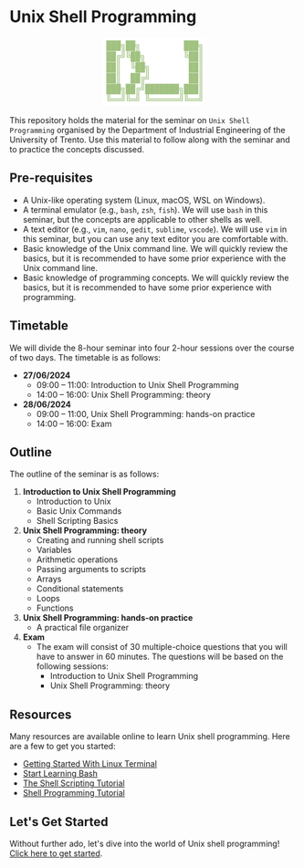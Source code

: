 # Unix Shell Programming

<p align="center">
<img src="./logo.png" alt="Unix Shell Programming" width=180px>
</img>
</p>

This repository holds the material for the seminar on `Unix Shell Programming` organised by the Department of Industrial Engineering of the University of Trento. Use this material to follow along with the seminar and to practice the concepts discussed.

## Pre-requisites

- A Unix-like operating system (Linux, macOS, WSL on Windows).
- A terminal emulator (e.g., `bash`, `zsh`, `fish`). We will use `bash` in this seminar, but the concepts are applicable to other shells as well.
- A text editor (e.g., `vim`, `nano`, `gedit`, `sublime`, `vscode`). We will use `vim` in this seminar, but you can use any text editor you are comfortable with.
- Basic knowledge of the Unix command line. We will quickly review the basics, but it is recommended to have some prior experience with the Unix command line.
- Basic knowledge of programming concepts. We will quickly review the basics, but it is recommended to have some prior experience with programming.

## Timetable

We will divide the 8-hour seminar into four 2-hour sessions over the course of two days. The timetable is as follows:

- **27/06/2024**
  - 09:00 – 11:00: Introduction to Unix Shell Programming
  - 14:00 – 16:00: Unix Shell Programming: theory
- **28/06/2024**
  - 09:00 – 11:00, Unix Shell Programming: hands-on practice
  - 14:00 – 16:00: Exam

## Outline

The outline of the seminar is as follows:

1. **Introduction to Unix Shell Programming**
   - Introduction to Unix
   - Basic Unix Commands
   - Shell Scripting Basics
2. **Unix Shell Programming: theory**
   - Creating and running shell scripts
   - Variables
   - Arithmetic operations
   - Passing arguments to scripts
   - Arrays
   - Conditional statements
   - Loops
   - Functions
3. **Unix Shell Programming: hands-on practice**
   - A practical file organizer
4. **Exam**
   - The exam will consist of 30 multiple-choice questions that you will have to answer in 60 minutes. The questions will be based on the following sessions:
     - Introduction to Unix Shell Programming
     - Unix Shell Programming: theory

## Resources

Many resources are available online to learn Unix shell programming. Here are a few to get you started:

- [Getting Started With Linux Terminal](https://itsfoss.com/linux-terminal-basics/)
- [Start Learning Bash](https://linuxhandbook.com/bash/)
- [The Shell Scripting Tutorial](https://www.shellscript.sh)
- [Shell Programming Tutorial](https://www.learnshell.org)

## Let's Get Started

Without further ado, let's dive into the world of Unix shell programming! [Click here to get started](./lectures/00_introduction_to_unix_shell_programming.md).
